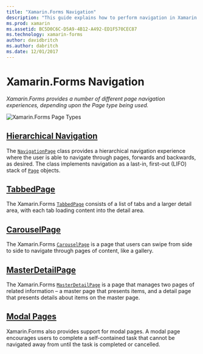 ```yaml
---
title: "Xamarin.Forms Navigation"
description: "This guide explains how to perform navigation in Xamarin.Forms apps. Xamarin.Forms provides a number of different page navigation experiences, depending upon the Page type being used."
ms.prod: xamarin
ms.assetid: BC5D0C6C-D5A9-4B12-A492-ED1F570CEC87
ms.technology: xamarin-forms
author: davidbritch
ms.author: dabritch
ms.date: 12/01/2017
---
```


# Xamarin.Forms Navigation

_Xamarin.Forms provides a number of different page navigation experiences, depending upon the Page type being used._

![](images/page-types.png "Xamarin.Forms Page Types")

## [Hierarchical Navigation](hierarchical.md)

The [`NavigationPage`](xref:Xamarin.Forms.NavigationPage) class provides a hierarchical navigation experience where the user is able to navigate through pages, forwards and backwards, as desired. The class implements navigation as a last-in, first-out (LIFO) stack of [`Page`](xref:Xamarin.Forms.Page) objects.

## [TabbedPage](tabbed-page.md)

The Xamarin.Forms [`TabbedPage`](xref:Xamarin.Forms.TabbedPage) consists of a list of tabs and a larger detail area, with each tab loading content into the detail area.

## [CarouselPage](carousel-page.md)

The Xamarin.Forms [`CarouselPage`](xref:Xamarin.Forms.CarouselPage) is a page that users can swipe from side to side to navigate through pages of content, like a gallery.

## [MasterDetailPage](master-detail-page.md)

The Xamarin.Forms [`MasterDetailPage`](xref:Xamarin.Forms.MasterDetailPage) is a page that manages two pages of related information – a master page that presents items, and a detail page that presents details about items on the master page.

## [Modal Pages](modal.md)

Xamarin.Forms also provides support for modal pages. A modal page encourages users to complete a self-contained task that cannot be navigated away from until the task is completed or cancelled.
